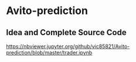 # Avito-prediction

## Idea and Complete Source Code
https://nbviewer.jupyter.org/github/vic85821/Avito-prediction/blob/master/trader.ipynb

